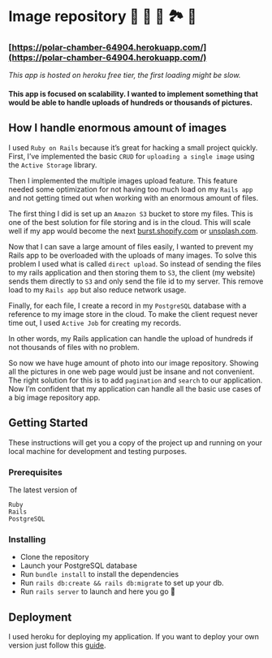 # Image repository 🌇 🌌 🌉 🏞 🌄

### [https://polar-chamber-64904.herokuapp.com/](https://polar-chamber-64904.herokuapp.com/)

*This app is hosted on heroku free tier, the first loading might be slow.*

#### This app is focused on scalability. I wanted to implement something that would be able to handle uploads of hundreds or thousands of pictures.

## How I handle enormous amount of images

I used `Ruby on Rails` because it’s great for hacking a small project quickly. First, I’ve implemented the basic `CRUD` for `uploading a single image` using the `Active Storage` library.

Then I implemented the multiple images upload feature. This feature needed some optimization for not having too much load on my `Rails app` and not getting timed out when working with an enormous amount of files.

The first thing I did is set up an `Amazon S3` bucket to store my files. This is one of the best solution for file storing and is in the cloud. This will scale well if my app would become the next [burst.shopify.com](burst.shopify.com) or [unsplash.com](unsplash.com).

Now that I can save a large amount of files easily, I wanted to prevent my Rails app to be overloaded with the uploads of many images. To solve this problem I used what is called `direct upload`. So instead of sending the files to my rails application and then storing them to `S3`, the client (my website) sends them directly to `S3` and only send the file id to my server. This remove load to my `Rails app` but also reduce network usage.

Finally, for each file, I create a record in my `PostgreSQL` database with a reference to my image store in the cloud. To make the client request never time out, I used `Active Job` for creating my records.

In other words, my Rails application can handle the upload of hundreds if not thousands of files with no problem.

So now we have huge amount of photo into our image repository. Showing all the pictures in one web page would just be insane and not convenient. The right solution for this is to add `pagination` and `search` to our application. Now I’m confident that my application can handle all the basic use cases of a big image repository app. 

## Getting Started

These instructions will get you a copy of the project up and running on your local machine for development and testing purposes.
### Prerequisites

The latest version of

```
Ruby
Rails
PostgreSQL
```

### Installing

* Clone the repository
* Launch your PostgreSQL database
* Run `bundle install` to install the dependencies
* Run `rails db:create && rails db:migrate` to set up your db.
* Run `rails server` to launch and here you go 🎉

## Deployment

I used heroku for deploying my application. If you want to deploy your own version just follow this [guide](https://devcenter.heroku.com/articles/getting-started-with-rails6).
